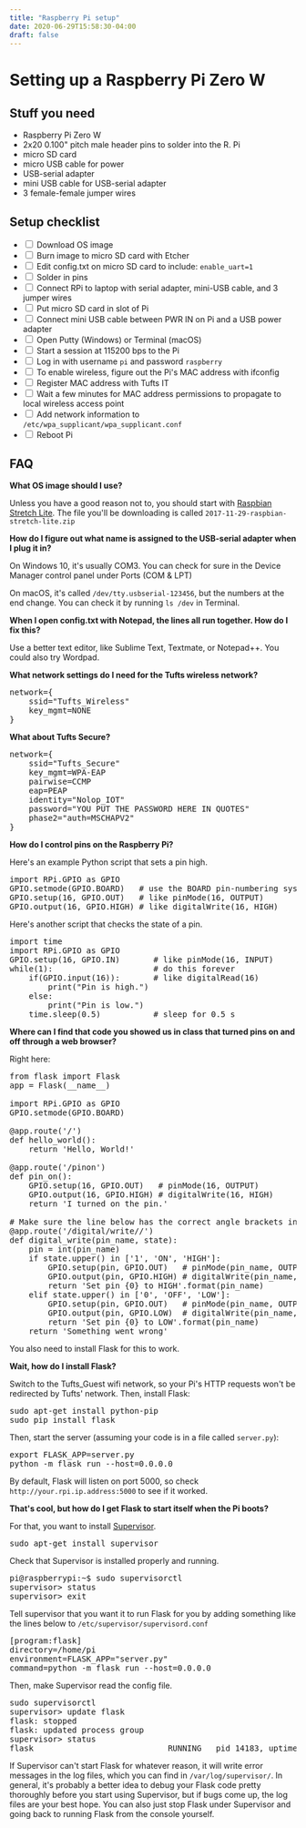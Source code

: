 ```yaml
---
title: "Raspberry Pi setup"
date: 2020-06-29T15:58:30-04:00
draft: false
---
```

# Setting up a Raspberry Pi Zero W

## Stuff you need

*   Raspberry Pi Zero W
*   2x20 0.100" pitch male header pins to solder into the R. Pi
*   micro SD card
*   micro USB cable for power
*   USB-serial adapter
*   mini USB cable for USB-serial adapter
*   3 female-female jumper wires

## Setup checklist

*   <input type="checkbox"> Download OS image
*   <input type="checkbox"> Burn image to micro SD card with Etcher
*   <input type="checkbox"> Edit config.txt on micro SD card to include: `enable_uart=1`
*   <input type="checkbox"> Solder in pins
*   <input type="checkbox"> Connect RPi to laptop with serial adapter, mini-USB cable, and 3 jumper wires
*   <input type="checkbox"> Put micro SD card in slot of Pi
*   <input type="checkbox"> Connect mini USB cable between PWR IN on Pi and a USB power adapter
*   <input type="checkbox"> Open Putty (Windows) or Terminal (macOS)
*   <input type="checkbox"> Start a session at 115200 bps to the Pi
*   <input type="checkbox"> Log in with username `pi` and password `raspberry`
*   <input type="checkbox"> To enable wireless, figure out the Pi's MAC address with ifconfig
*   <input type="checkbox"> Register MAC address with Tufts IT
*   <input type="checkbox"> Wait a few minutes for MAC address permissions to propagate to local wireless access point
*   <input type="checkbox"> Add network information to `/etc/wpa_supplicant/wpa_supplicant.conf`
*   <input type="checkbox"> Reboot Pi

## FAQ

**What OS image should I use?**

Unless you have a good reason not to, you should start with [Raspbian Stretch Lite](https://www.raspberrypi.org/downloads/raspbian/). The file you'll be downloading is called `2017-11-29-raspbian-stretch-lite.zip`

**How do I figure out what name is assigned to the USB-serial adapter when I plug it in?**

On Windows 10, it's usually COM3\. You can check for sure in the Device Manager control panel under Ports (COM & LPT)

On macOS, it's called `/dev/tty.usbserial-123456`, but the numbers at the end change. You can check it by running `ls /dev` in Terminal.

**When I open config.txt with Notepad, the lines all run together. How do I fix this?**

Use a better text editor, like Sublime Text, Textmate, or Notepad++. You could also try Wordpad.

**What network settings do I need for the Tufts wireless network?**

<pre class="code">network={
    ssid="Tufts_Wireless"
    key_mgmt=NONE
}
</pre>

**What about Tufts Secure?**

<pre class="code">network={
    ssid="Tufts_Secure"
    key_mgmt=WPA-EAP
    pairwise=CCMP
    eap=PEAP
    identity="Nolop_IOT"
    password="YOU PUT THE PASSWORD HERE IN QUOTES"
    phase2="auth=MSCHAPV2"
}
</pre>

**How do I control pins on the Raspberry Pi?**

Here's an example Python script that sets a pin high.

<pre class="code">import RPi.GPIO as GPIO
GPIO.setmode(GPIO.BOARD)   # use the BOARD pin-numbering system
GPIO.setup(16, GPIO.OUT)   # like pinMode(16, OUTPUT)
GPIO.output(16, GPIO.HIGH) # like digitalWrite(16, HIGH)
</pre>

Here's another script that checks the state of a pin.

<pre class="code">import time
import RPi.GPIO as GPIO
GPIO.setup(16, GPIO.IN)       # like pinMode(16, INPUT)
while(1):                     # do this forever
    if(GPIO.input(16)):       # like digitalRead(16)
        print("Pin is high.")
    else:
        print("Pin is low.")
    time.sleep(0.5)           # sleep for 0.5 s
</pre>

**Where can I find that code you showed us in class that turned pins on and off through a web browser?**

Right here:

<pre class="code">from flask import Flask
app = Flask(__name__)

import RPi.GPIO as GPIO
GPIO.setmode(GPIO.BOARD)

@app.route('/')
def hello_world():
    return 'Hello, World!'

@app.route('/pinon')
def pin_on():
    GPIO.setup(16, GPIO.OUT)   # pinMode(16, OUTPUT)
    GPIO.output(16, GPIO.HIGH) # digitalWrite(16, HIGH)
    return 'I turned on the pin.'

# Make sure the line below has the correct angle brackets in it.
@app.route('/digital/write/<pin_name>/<state>')
def digital_write(pin_name, state):
    pin = int(pin_name)
    if state.upper() in ['1', 'ON', 'HIGH']:
        GPIO.setup(pin, GPIO.OUT)   # pinMode(pin_name, OUTPUT)
        GPIO.output(pin, GPIO.HIGH) # digitalWrite(pin_name, HIGH)
        return 'Set pin {0} to HIGH'.format(pin_name)
    elif state.upper() in ['0', 'OFF', 'LOW']:
        GPIO.setup(pin, GPIO.OUT)   # pinMode(pin_name, OUTPUT)
        GPIO.output(pin, GPIO.LOW)  # digitalWrite(pin_name, LOW)
        return 'Set pin {0} to LOW'.format(pin_name)
    return 'Something went wrong'
</pre>

You also need to install Flask for this to work.

**Wait, how do I install Flask?**

Switch to the Tufts_Guest wifi network, so your Pi's HTTP requests won't be redirected by Tufts' network. Then, install Flask:

<pre class="code">sudo apt-get install python-pip
sudo pip install flask
</pre>

Then, start the server (assuming your code is in a file called `server.py`):

<pre class="code">export FLASK_APP=server.py
python -m flask run --host=0.0.0.0
</pre>

By default, Flask will listen on port 5000, so check `http://your.rpi.ip.address:5000` to see if it worked.

**That's cool, but how do I get Flask to start itself when the Pi boots?**

For that, you want to install [Supervisor](http://supervisord.org).

<pre class="code">sudo apt-get install supervisor
</pre>

Check that Supervisor is installed properly and running.

<pre class="code">pi@raspberrypi:~$ sudo supervisorctl
supervisor> status
supervisor> exit
</pre>

Tell supervisor that you want it to run Flask for you by adding something like the lines below to `/etc/supervisor/supervisord.conf`

<pre class="code">[program:flask]
directory=/home/pi
environment=FLASK_APP="server.py"
command=python -m flask run --host=0.0.0.0
</pre>

Then, make Supervisor read the config file.

<pre class="code">sudo supervisorctl
supervisor> update flask
flask: stopped
flask: updated process group
supervisor> status
flask                            RUNNING   pid 14183, uptime 0:00:09
</pre>

If Supervisor can't start Flask for whatever reason, it will write error messages in the log files, which you can find in `/var/log/supervisor/`. In general, it's probably a better idea to debug your Flask code pretty thoroughly before you start using Supervisor, but if bugs come up, the log files are your best hope. You can also just stop Flask under Supervisor and going back to running Flask from the console yourself.
